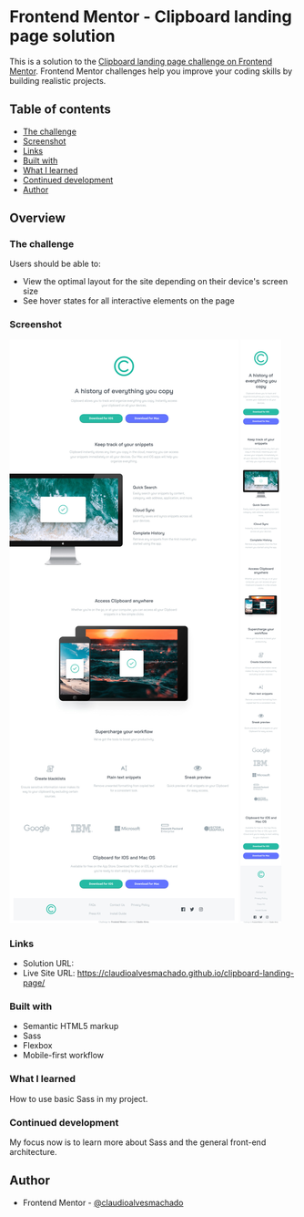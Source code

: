 # Frontend Mentor - Clipboard landing page solution

This is a solution to the [Clipboard landing page challenge on Frontend Mentor](https://www.frontendmentor.io/challenges/clipboard-landing-page-5cc9bccd6c4c91111378ecb9). Frontend Mentor challenges help you improve your coding skills by building realistic projects. 

## Table of contents

  - [The challenge](#the-challenge)
  - [Screenshot](#screenshot)
  - [Links](#links)
  - [Built with](#built-with)
  - [What I learned](#what-i-learned)
  - [Continued development](#continued-development)
- [Author](#author)

## Overview

### The challenge

Users should be able to:

- View the optimal layout for the site depending on their device's screen size
- See hover states for all interactive elements on the page

### Screenshot

![](./design/desktop-screenshot.jpg)
![](./design/mobile-screenshot.jpg)

### Links

- Solution URL: 
- Live Site URL: https://claudioalvesmachado.github.io/clipboard-landing-page/

### Built with

- Semantic HTML5 markup
- Sass
- Flexbox
- Mobile-first workflow


### What I learned

How to use basic Sass in my project.


### Continued development

My focus now is to learn more about Sass and the general front-end architecture.


## Author

- Frontend Mentor - [@claudioalvesmachado](https://www.frontendmentor.io/profile/claudioalvesmachado")

